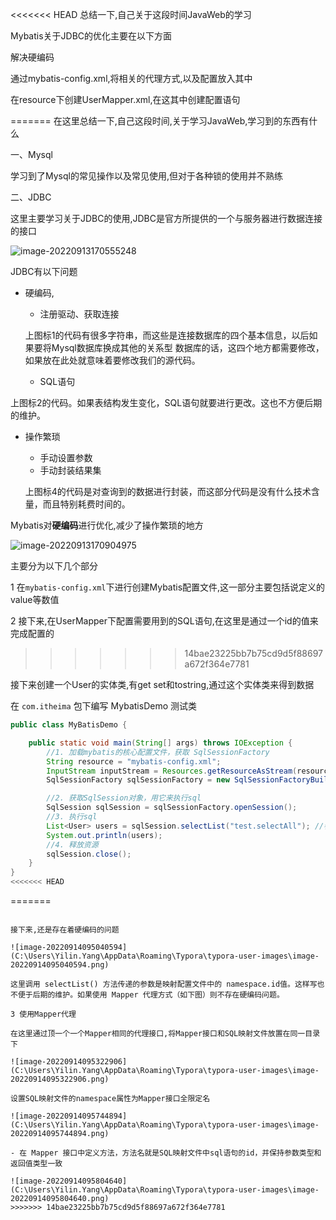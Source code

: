 <<<<<<< HEAD
总结一下,自己关于这段时间JavaWeb的学习



Mybatis关于JDBC的优化主要在以下方面

解决硬编码

通过mybatis-config.xml,将相关的代理方式,以及配置放入其中



在resource下创建UserMapper.xml,在这其中创建配置语句


=======
在这里总结一下,自己这段时间,关于学习JavaWeb,学习到的东西有什么

一、Mysql

学习到了Mysql的常见操作以及常见使用,但对于各种锁的使用并不熟练

二、JDBC

这里主要学习关于JDBC的使用,JDBC是官方所提供的一个与服务器进行数据连接的接口

![image-20220913170555248](C:\Users\Yilin.Yang\AppData\Roaming\Typora\typora-user-images\image-20220913170555248.png)

JDBC有以下问题

- 硬编码,

  - 注册驱动、获取连接

   上图标1的代码有很多字符串，而这些是连接数据库的四个基本信息，以后如果要将Mysql数据库换成其他的关系型 数据库的话，这四个地方都需要修改，如果放在此处就意味着要修改我们的源代码。	

  - SQL语句

上图标2的代码。如果表结构发生变化，SQL语句就要进行更改。这也不方便后期的维护。



- 操作繁琐

  - 手动设置参数
  - 手动封装结果集

  上图标4的代码是对查询到的数据进行封装，而这部分代码是没有什么技术含量，而且特别耗费时间的。



Mybatis对**硬编码**进行优化,减少了操作繁琐的地方

![image-20220913170904975](C:\Users\Yilin.Yang\AppData\Roaming\Typora\typora-user-images\image-20220913170904975.png)

主要分为以下几个部分

1 在` mybatis-config.xml `下进行创建Mybatis配置文件,这一部分主要包括说定义的value等数值

2 接下来,在UserMapper下配置需要用到的SQL语句,在这里是通过一个id的值来完成配置的
>>>>>>> 14bae23225bb7b75cd9d5f88697a672f364e7781



接下来创建一个User的实体类,有get set和tostring,通过这个实体类来得到数据



在 `com.itheima` 包下编写 MybatisDemo 测试类

```java
public class MyBatisDemo {

    public static void main(String[] args) throws IOException {
        //1. 加载mybatis的核心配置文件，获取 SqlSessionFactory
        String resource = "mybatis-config.xml";
        InputStream inputStream = Resources.getResourceAsStream(resource);
        SqlSessionFactory sqlSessionFactory = new SqlSessionFactoryBuilder().build(inputStream);

        //2. 获取SqlSession对象，用它来执行sql
        SqlSession sqlSession = sqlSessionFactory.openSession();
        //3. 执行sql
        List<User> users = sqlSession.selectList("test.selectAll"); //参数是一个字符串，该字符串必须是映射配置文件的namespace.id
        System.out.println(users);
        //4. 释放资源
        sqlSession.close();
    }
}
<<<<<<< HEAD
```
=======
```

接下来,还是存在着硬编码的问题

![image-20220914095040594](C:\Users\Yilin.Yang\AppData\Roaming\Typora\typora-user-images\image-20220914095040594.png)

这里调用 selectList() 方法传递的参数是映射配置文件中的 namespace.id值。这样写也不便于后期的维护。如果使用 Mapper 代理方式（如下图）则不存在硬编码问题。

3 使用Mapper代理

在这里通过顶一个一个Mapper相同的代理接口,将Mapper接口和SQL映射文件放置在同一目录下

![image-20220914095322906](C:\Users\Yilin.Yang\AppData\Roaming\Typora\typora-user-images\image-20220914095322906.png)

设置SQL映射文件的namespace属性为Mapper接口全限定名

![image-20220914095744894](C:\Users\Yilin.Yang\AppData\Roaming\Typora\typora-user-images\image-20220914095744894.png)

- 在 Mapper 接口中定义方法，方法名就是SQL映射文件中sql语句的id，并保持参数类型和返回值类型一致

![image-20220914095804640](C:\Users\Yilin.Yang\AppData\Roaming\Typora\typora-user-images\image-20220914095804640.png)
>>>>>>> 14bae23225bb7b75cd9d5f88697a672f364e7781
